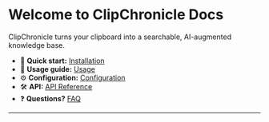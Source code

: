 # Welcome to ClipChronicle Docs

ClipChronicle turns your clipboard into a searchable, AI-augmented knowledge base.

- 🚀 **Quick start:** [Installation](installation/landing.md)
- 📖 **Usage guide:** [Usage](usage/hud.md)
- ⚙️ **Configuration:** [Configuration](configuration.md)
- 🛠 **API:** [API Reference](api.md)
- ❓ **Questions?** [FAQ](faq.md)

---
